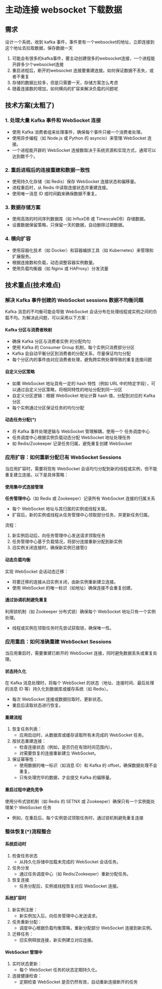 # 主动连接 websocket 下载数据

## 需求

设计一个系统，收到 kafka 事件，事件里有一个websocket的地址，立即连接到这个地址去拉取数据，保存数据一天

1. 可能会有很多的kafka事件，要主动创建很多的websocket连接，一个进程能开辟多少个websocket连接
2. 重启进程后，断开的websocket 连接要重建连接。如何保证数据不丢失，或者不重复
3. 存储的数据比较多，但是只需要一天，存储方案怎么考虑
4. 随着连接数的增加，如何横向的扩容来解决负载的问题呢

## 技术方案(太粗了)

### 1. 处理大量 Kafka 事件和 WebSocket 连接

- 使用 Kafka 消费者组来处理事件，确保每个事件只被一个消费者处理。
- 使用异步编程（如 Node.js 或 Python 的 asyncio）来管理 WebSocket 连接。
- 一个进程能开辟的 WebSocket 连接数取决于系统资源和实现方式，通常可以达到数千个。

### 2. 重启进程后的连接重建和数据一致性

- 使用持久化存储（如 Redis）保存 WebSocket 连接状态和偏移量。
- 进程重启时，从 Redis 中读取连接状态并重建连接。
- 使用唯一消息 ID 或时间戳来确保数据不重复。

### 3. 数据存储方案

- 使用高效的时间序列数据库（如 InfluxDB 或 TimescaleDB）存储数据。
- 设置数据保留策略，只保留一天的数据，自动删除过期数据。

### 4. 横向扩容

- 使用容器化技术（如 Docker）和容器编排工具（如 Kubernetes）来管理和扩展服务。
- 根据连接数和负载，动态调整容器实例数量。
- 使用负载均衡器（如 Nginx 或 HAProxy）分发流量

## 技术重点(技术难点)

### 解决 Kafka 事件创建的 WebSocket sessions 数据不均衡问题

Kafka 消息的不均衡可能会导致 WebSocket 会话分布在处理线程或实例之间的负载不均。为解决此问题，可以采用以下方案：

#### Kafka 分区与消费者映射

- 确保 Kafka 分区与消费者实例 的分配均匀
- 使用 Kafka 的 Consumer Group 机制，每个实例只消费部分分区
- Kafka 会自动平衡分区到消费者的分配关系，尽量保证均匀分配
- 每个分区内的事件由对应消费者处理，避免跨实例处理导致的重复连接问题

#### 自定义分区策略

- 如果 WebSocket 地址具有一定的 hash 特性（例如 URL 中的特定字段），可以通过自定义分区策略，将相同特性的地址分配到同一分区
- 自定义分区逻辑：根据 WebSocket 地址计算 hash 值，分配到对应的 Kafka 分区
- 每个实例通过分区保证任务的均匀分配

#### 动态任务分配(*)

- 将 Kafka 事件处理逻辑与 WebSocket 管理解耦，使用一个 任务调度中心
- 任务调度中心根据实例负载动态分配 WebSocket 地址处理任务
- 如 Redis/Zookeeper 记录任务归属，避免重复创建 WebSocket

### 应用扩容：如何重新分配已有 WebSocket Sessions

当应用扩容时，需要将现有 WebSocket 会话均匀分配到新的线程或实例，但不能重复建立连接。以下是具体策略：

#### 使用集中式连接管理

**任务管理中心**（如 Redis 或 Zookeeper）记录所有 WebSocket 连接的归属关系

- 每个 WebSocket 地址与其归属的实例或线程关联。
- 扩容后，新的实例或线程从任务管理中心领取部分任务，并更新任务归属。

流程：

1. 新实例启动后，向任务管理中心发送请求领取任务
2. 任务管理中心基于负载情况，将部分连接重新分配到新实例
3. 旧实例关闭连接时，确保新实例已接管()

#### 动态负载均衡

实现 WebSocket 会话动态迁移：

- 将要迁移的连接从旧实例关闭，由新实例重新建立连接。
- 使用 WebSocket 的唯一标识（如地址）确保连接不会重复创建。

#### 通过协调机制避免重复

利用锁机制（如 Zookeeper 分布式锁）确保每个 WebSocket 地址只有一个实例处理。

- 线程或实例在领取任务时先尝试获取锁，确保唯一性。

### 应用重启：如何准确重建 WebSocket Sessions

当应用重启时，需要重建已断开的 WebSocket 连接，同时避免数据丢失或重复处理。

#### 状态持久化

在 Kafka 消息处理时，将每个 WebSocket 的状态（地址、连接时间、最后处理的消息 ID 等）持久化到数据库或缓存系统（如 Redis）。

- 每次 WebSocket 连接或数据拉取时，更新状态。
- 重启后读取状态进行恢复。

#### 重建流程

1. 恢复任务列表：
   - 应用启动时，从数据库或缓存读取所有未完成的 WebSocket 任务。
2. 按状态重建连接：
    - 检查连接状态（例如，是否仍在有效时间范围内）。
    - 对需要恢复的连接重新建立 WebSocket。
3. 保证幂等性：
    - 使用数据的唯一标识（如消息 ID）和 Kafka 的 offset，确保数据处理不会重复。
    - 只有处理完毕的数据，才会提交 Kafka 的偏移量。

#### 重启过程中避免竞争

使用分布式锁机制（如 Redis 的 SETNX 或 Zookeeper）确保只有一个实例能处理某个 WebSocket 任务

- 例如，在重启后，每个实例尝试领取任务时，通过锁机制避免重复连接

### 整体恢复(*)流程整合

#### 系统启动时

1. 检查任务状态
    - 从持久化存储中加载未完成的 WebSocket 会话任务。
2. 任务分发
    - 通过任务调度中心（如 Redis/Zookeeper）重新分配任务。
3. 恢复连接
    - 任务分配后，实例或线程恢复对应 WebSocket 连接。

#### 系统扩容时

1. 新实例注册：
    - 新实例加入后，向任务管理中心发送请求。
2. 任务重新分配：
    - 调度中心根据负载均衡策略，重新分配部分 WebSocket 连接到新实例。
3. 迁移任务：
    - 旧实例释放连接，新实例建立对应连接。

#### WebSocket 管理中

1. 实时状态更新：
    - 每个 WebSocket 任务的状态定期持久化。
2. 连接健康检查：
    - 定期检查 WebSocket 是否仍然有效，自动重新连接断开的任务
